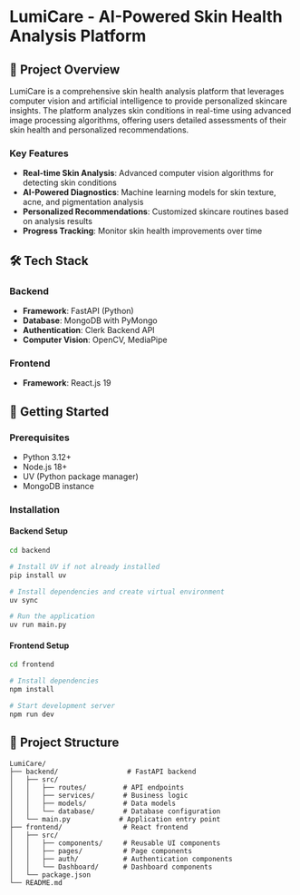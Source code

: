 # LumiCare - AI-Powered Skin Health Analysis Platform

## 🎯 Project Overview

LumiCare is a comprehensive skin health analysis platform that leverages computer vision and artificial intelligence to provide personalized skincare insights. The platform analyzes skin conditions in real-time using advanced image processing algorithms, offering users detailed assessments of their skin health and personalized recommendations.

### Key Features
- **Real-time Skin Analysis**: Advanced computer vision algorithms for detecting skin conditions
- **AI-Powered Diagnostics**: Machine learning models for skin texture, acne, and pigmentation analysis
- **Personalized Recommendations**: Customized skincare routines based on analysis results
- **Progress Tracking**: Monitor skin health improvements over time


## 🛠️ Tech Stack

### Backend
- **Framework**: FastAPI (Python)
- **Database**: MongoDB with PyMongo
- **Authentication**: Clerk Backend API
- **Computer Vision**: OpenCV, MediaPipe

### Frontend
- **Framework**: React.js 19


## 🚀 Getting Started

### Prerequisites
- Python 3.12+
- Node.js 18+
- UV (Python package manager)
- MongoDB instance

### Installation

#### Backend Setup
```bash
cd backend

# Install UV if not already installed
pip install uv

# Install dependencies and create virtual environment
uv sync

# Run the application
uv run main.py
```

#### Frontend Setup
```bash
cd frontend

# Install dependencies
npm install

# Start development server
npm run dev
```

## 📁 Project Structure

```
LumiCare/
├── backend/                 # FastAPI backend
│   ├── src/
│   │   ├── routes/         # API endpoints
│   │   ├── services/       # Business logic
│   │   ├── models/         # Data models
│   │   └── database/       # Database configuration
│   └── main.py            # Application entry point
├── frontend/               # React frontend
│   ├── src/
│   │   ├── components/     # Reusable UI components
│   │   ├── pages/          # Page components
│   │   ├── auth/           # Authentication components
│   │   └── Dashboard/      # Dashboard components
│   └── package.json
└── README.md
```


